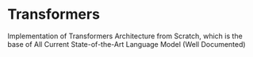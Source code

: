 # Transformers
Implementation of Transformers Architecture from Scratch, which is the base of All Current State-of-the-Art Language Model (Well Documented)
